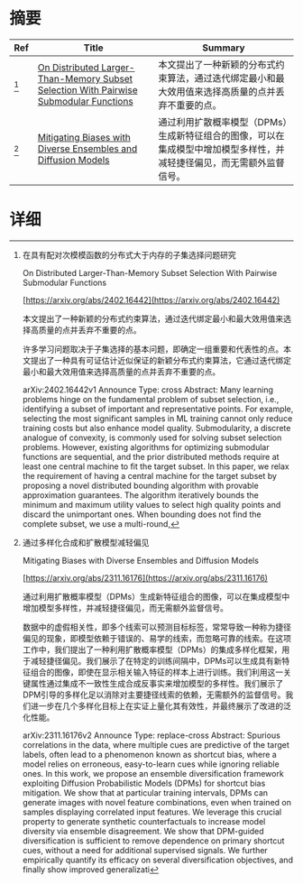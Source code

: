 # 摘要

| Ref | Title | Summary |
| --- | --- | --- |
| [^1] | [On Distributed Larger-Than-Memory Subset Selection With Pairwise Submodular Functions](https://arxiv.org/abs/2402.16442) | 本文提出了一种新颖的分布式约束算法，通过迭代绑定最小和最大效用值来选择高质量的点并丢弃不重要的点。 |
| [^2] | [Mitigating Biases with Diverse Ensembles and Diffusion Models](https://arxiv.org/abs/2311.16176) | 通过利用扩散概率模型（DPMs）生成新特征组合的图像，可以在集成模型中增加模型多样性，并减轻捷径偏见，而无需额外监督信号。 |

# 详细

[^1]: 在具有配对次模模函数的分布式大于内存的子集选择问题研究

    On Distributed Larger-Than-Memory Subset Selection With Pairwise Submodular Functions

    [https://arxiv.org/abs/2402.16442](https://arxiv.org/abs/2402.16442)

    本文提出了一种新颖的分布式约束算法，通过迭代绑定最小和最大效用值来选择高质量的点并丢弃不重要的点。

    

    许多学习问题取决于子集选择的基本问题，即确定一组重要和代表性的点。本文提出了一种具有可证估计近似保证的新颖分布式约束算法，它通过迭代绑定最小和最大效用值来选择高质量的点并丢弃不重要的点。

    arXiv:2402.16442v1 Announce Type: cross  Abstract: Many learning problems hinge on the fundamental problem of subset selection, i.e., identifying a subset of important and representative points. For example, selecting the most significant samples in ML training cannot only reduce training costs but also enhance model quality. Submodularity, a discrete analogue of convexity, is commonly used for solving subset selection problems. However, existing algorithms for optimizing submodular functions are sequential, and the prior distributed methods require at least one central machine to fit the target subset. In this paper, we relax the requirement of having a central machine for the target subset by proposing a novel distributed bounding algorithm with provable approximation guarantees. The algorithm iteratively bounds the minimum and maximum utility values to select high quality points and discard the unimportant ones. When bounding does not find the complete subset, we use a multi-round, 
    
[^2]: 通过多样化合成和扩散模型减轻偏见

    Mitigating Biases with Diverse Ensembles and Diffusion Models

    [https://arxiv.org/abs/2311.16176](https://arxiv.org/abs/2311.16176)

    通过利用扩散概率模型（DPMs）生成新特征组合的图像，可以在集成模型中增加模型多样性，并减轻捷径偏见，而无需额外监督信号。

    

    数据中的虚假相关性，即多个线索可以预测目标标签，常常导致一种称为捷径偏见的现象，即模型依赖于错误的、易学的线索，而忽略可靠的线索。在这项工作中，我们提出了一种利用扩散概率模型（DPMs）的集成多样化框架，用于减轻捷径偏见。我们展示了在特定的训练间隔中，DPMs可以生成具有新特征组合的图像，即使在显示相关输入特征的样本上进行训练。我们利用这一关键属性通过集成不一致性生成合成反事实来增加模型的多样性。我们展示了DPM引导的多样化足以消除对主要捷径线索的依赖，无需额外的监督信号。我们进一步在几个多样化目标上在实证上量化其有效性，并最终展示了改进的泛化性能。

    arXiv:2311.16176v2 Announce Type: replace-cross  Abstract: Spurious correlations in the data, where multiple cues are predictive of the target labels, often lead to a phenomenon known as shortcut bias, where a model relies on erroneous, easy-to-learn cues while ignoring reliable ones. In this work, we propose an ensemble diversification framework exploiting Diffusion Probabilistic Models (DPMs) for shortcut bias mitigation. We show that at particular training intervals, DPMs can generate images with novel feature combinations, even when trained on samples displaying correlated input features. We leverage this crucial property to generate synthetic counterfactuals to increase model diversity via ensemble disagreement. We show that DPM-guided diversification is sufficient to remove dependence on primary shortcut cues, without a need for additional supervised signals. We further empirically quantify its efficacy on several diversification objectives, and finally show improved generalizati
    

